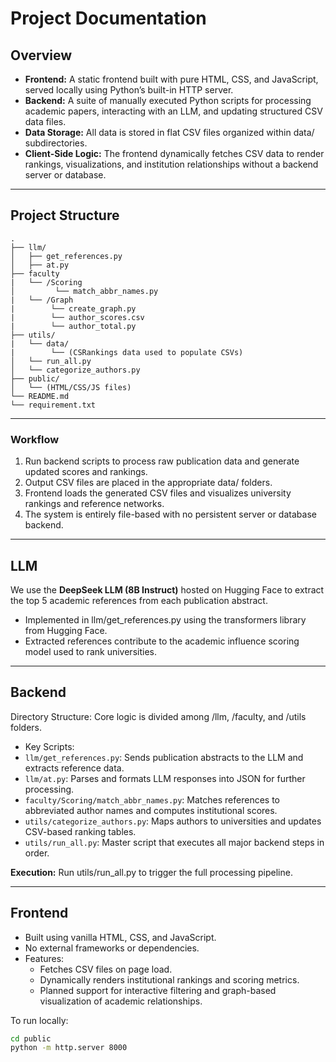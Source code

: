 # Project Documentation

## Overview

- **Frontend:** A static frontend built with pure HTML, CSS, and JavaScript, served locally using Python’s built-in HTTP server.
- **Backend:** A suite of manually executed Python scripts for processing academic papers, interacting with an LLM, and updating structured CSV data files.
- **Data Storage:** All data is stored in flat CSV files organized within data/ subdirectories.
- **Client-Side Logic:** The frontend dynamically fetches CSV data to render rankings, visualizations, and institution relationships without a backend server or database.
---

## Project Structure

```
.
├── llm/
│   ├── get_references.py
│   ├── at.py
├── faculty
|   └── /Scoring
│         └── match_abbr_names.py
|   └── /Graph
|        └── create_graph.py
|        └── author_scores.csv
|        └── author_total.py
├── utils/
|   └── data/
|        └── (CSRankings data used to populate CSVs)
│   └── run_all.py
│   └── categorize_authors.py
├── public/
│   └── (HTML/CSS/JS files)
└── README.md
└── requirement.txt
```
---

### Workflow

1.	Run backend scripts to process raw publication data and generate updated scores and rankings.
2.	Output CSV files are placed in the appropriate data/ folders.
3.	Frontend loads the generated CSV files and visualizes university rankings and reference networks.
4.	The system is entirely file-based with no persistent server or database backend.
---

## LLM

We use the **DeepSeek LLM (8B Instruct)** hosted on Hugging Face to extract the top 5 academic references from each publication abstract.
- Implemented in llm/get_references.py using the transformers library from Hugging Face.
- Extracted references contribute to the academic influence scoring model used to rank universities.

---

## Backend

Directory Structure: Core logic is divided among /llm, /faculty, and /utils folders.
- Key Scripts:
- `llm/get_references.py`: Sends publication abstracts to the LLM and extracts reference data.
- `llm/at.py`: Parses and formats LLM responses into JSON for further processing.
- `faculty/Scoring/match_abbr_names.py`: Matches references to abbreviated author names and computes   institutional scores.
-  `utils/categorize_authors.py`: Maps authors to universities and updates CSV-based ranking tables.
- `utils/run_all.py`: Master script that executes all major backend steps in order.
    
**Execution:** Run utils/run_all.py to trigger the full processing pipeline.

---

## Frontend
- Built using vanilla HTML, CSS, and JavaScript.
- No external frameworks or dependencies.
- Features:
  - Fetches CSV files on page load.
  - Dynamically renders institutional rankings and scoring metrics.
  - Planned support for interactive filtering and graph-based visualization of academic relationships.

To run locally:
```bash
cd public
python -m http.server 8000
```

